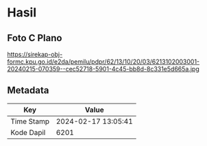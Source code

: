 # Hasil

## Foto C Plano

https://sirekap-obj-formc.kpu.go.id/e2da/pemilu/pdpr/62/13/10/20/03/6213102003001-20240215-070359--cec52718-5901-4c45-bb8d-8c331e5d665a.jpg


## Metadata

| Key        | Value               |
| ---------- | ------------------- |
| Time Stamp | 2024-02-17 13:05:41 |
| Kode Dapil | 6201                |



